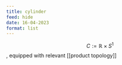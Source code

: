 ```yaml
---
title: cylinder
feed: hide
date: 16-04-2023
format: list
---
```



$$C:=\mathbb R\times S^1$$, equipped with relevant [[product topology]]